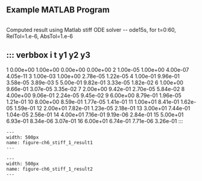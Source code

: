 ## Example MATLAB Program

```{literalinclude} /codes/ch6_stiff_1.m
```


Computed result using Matlab stiff ODE solver -- ode15s, for t=0:60,
RelTol=1.e-6, AbsTol=1.e-6

::: verbbox
 i      t         y1         y2         y3 
------------------------------------------------
 1   0.00e+00   1.00e+00   0.00e+00   0.00e+00
 2   1.00e-05   1.00e+00   4.00e-07   4.05e-11
 3   1.00e-03   1.00e+00   2.78e-05   1.22e-05
 4   1.00e-01   9.96e-01   3.58e-05   3.89e-03
 5   5.00e-01   9.82e-01   3.33e-05   1.82e-02
 6   1.00e+00   9.66e-01   3.07e-05   3.35e-02
 7   2.00e+00   9.42e-01   2.70e-05   5.84e-02
 8   4.00e+00   9.06e-01   2.24e-05   9.45e-02
 9   6.00e+00   8.79e-01   1.96e-05   1.21e-01
10   8.00e+00   8.59e-01   1.77e-05   1.41e-01
11   1.00e+01   8.41e-01   1.62e-05   1.59e-01
12   2.00e+01   7.82e-01   1.23e-05   2.18e-01
13   3.00e+01   7.44e-01   1.04e-05   2.56e-01
14   4.00e+01   7.16e-01   9.19e-06   2.84e-01
15   5.00e+01   6.93e-01   8.34e-06   3.07e-01
16   6.00e+01   6.74e-01   7.71e-06   3.26e-01
:::


```{figure} /images/07/ch6_stiff_1_result1.svg
---
width: 500px
name: figure-ch6_stiff_1_result1
---
```

```{figure} /images/07/ch6_stiff_1_result2.svg
---
width: 500px
name: figure-ch6_stiff_1_result2
---
```